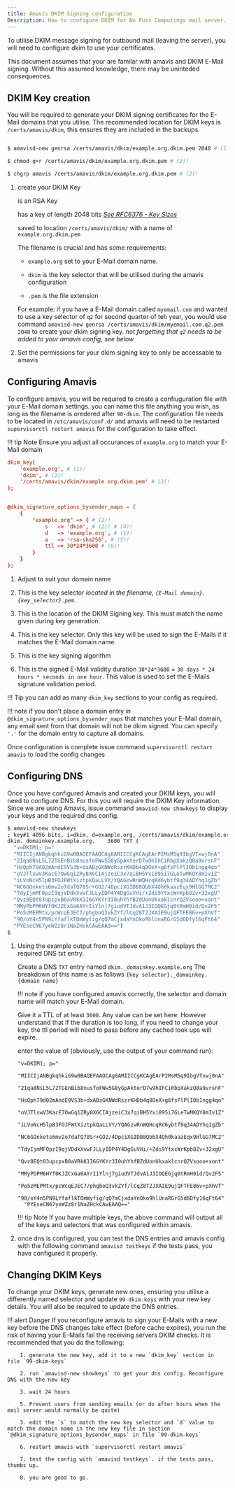 ```yaml
---
title: Amavis DKIM Signing configuration
Description: How to configure DKIM for No Fuss Computings mail server.
---
```


To utilise DKIM message signing for outbound mail (leaving the server), you will need to configure dkim to use your certificates.

This document assumes that your are familar with amavis and DKIM E-Mail signing. Without this assumed knowledge, there may be uninteded consequences.


## DKIM Key creation

You will be required to generate your DKIM signing certificates for the E-Mail domains that you utilise. The recommended location for DKIM keys is `/certs/amavis/dkim`, this ensures they are included in the backups.

``` bash title="bash"

$ amavisd-new genrsa /certs/amavis/dkim/example.org.dkim.pem 2048 # (1)!

$ chmod g+r /certs/amavis/dkim/example.org.dkim.pem # (2)!

$ chgrp amavis /certs/amavis/dkim/example.org.dkim.pem # (2)!
```

1. create your DKIM Key

    is an RSA Key

    has a key of length 2048 bits _[See RFC6376 - Key Sizes](https://datatracker.ietf.org/doc/html/rfc6376#section-3.3.3)_

    saved to location `/certs/amavis/dkim/` with a name of `example.org.dkim.pem`

    The filename is crucial and has some requirements:

    - `example.org` set to your E-Mail domain name.

    - `dkim` is the key selector that will be utilised during the amavis configuration

    - `.pem` is the file extension

    For example: if you have a E-Mail domain called `myemail.com` and wanted to use a key selector of `q2` for second quarter of teh year, you would use command `amavisd-new genrsa /certs/amavis/dkim/myemail.com.q2.pem 2048` to create your dkim signing key. _not forgetting that `q2` needs to be added to your amavis config, see below_

2. Set the permissions for your dkim signing key to only be accessable to amavis


## Configuring Amavis

To configure amavis, you will be required to create a confiuguration file with your E-Mail domain settings. you can name this file anything you wish, as long as the filename is oredered after `90-dkim`. The configuration file needs to be located in `/etc/amavis/conf.d/` and amavis will need to be restarted `supervisorctl restart amavis` for the configuration to take effect.

!!! tip Note
    Ensure you adjust all occurances of `example.org` to match your E-Mail domain


``` conf title="/etc/amavis/conf.d/99-dkim-keys"
dkim_key(
    'example.org', # (1)!
    'dkim', # (2)!
    '/certs/amavis/dkim/example.org.dkim.pem' # (3)!
);


@dkim_signature_options_bysender_maps = (
    {
        "example.org" => { # (1)!
            s   => 'dkim', # (2)! # (4)!
            d   => 'example.org', # (1)!
            a   => 'rsa-sha256', # (5)!
            ttl => 30*24*3600 # (6)!
        }
    }
);

```

1. Adjust to suit your domain name

2. This is the key selector _located in the filename, `{E-Mail domain}.{key_selector}.pem`_.

3. This is the location of the DKIM Signing key. This must match the name given during key generation.

4. This is the key selector. Only this key will be used to sign the E-Mails if it matches the E-Mail domain name.

5. This is the key signing algorithm

6. This is the signed E-Mail validity duration `30*24*3600` = `30 days * 24 hours * seconds in one hour`. This value is used to set the E-Mails signature validation period.

!!! Tip
    you can add as many `dkim_key` sections to your config as required.

!!! note
    if you don't place a domain entry in `@dkim_signature_options_bysender_maps` that matches your E-Mail domain, any email sent from that domain will not be dkim signed. You can specify `'.'` for the domain entry to capture all domains.

Once configuration is complete issue command `supervisorctl restart amavis` to load the config changes


## Configuring DNS

Once you have configured Amavis and created your DKIM keys, you will need to configure DNS. For this you will require the DKIM Key information. Since we are using Amavis, issue command `amavisd-new showkeys` to display your keys and the required dns config.

``` bash title="DNS Configuration"
$ amavisd-new showkeys
; key#1 4096 bits, i=dkim, d=example.org, /certs/amavis/dkim/example.org.dkim.pem
dkim._domainkey.example.org.    3600 TXT (
  "v=DKIM1; p="
  "MIICIjANBgkqhkiG9w0BAQEFAAOCAg8AMIICCgKCAgEArP2MsM5q9IbgVTxwj0nA"
  "2Iqa8NsL5L72TGEnBib8nusfoFWw5G8yGpAkterD7w9hIhCiRbpXakzQ8a9vrsnF"
  "HsQph79d02mAndE9VS3b+dxABzGKNWdRszrKHDb4q8OeX+g6fsPlPlIOb1ngg4qo"
  "oVJTlswV3KacE7OwGq1ZRy8X6CIAjzeiC3x7qiBH5Yxi895i7GLeTwMKQY8mIv1Z"
  "iLVoNcH5lpB3FOJFWtXiztpkQaLLVY/YQAGzwRnWQHcqRd6ybtf9q34ADYhq1gZb"
  "NC6GOnkets6mv2o7daTQ78Sr+GO2/4DpciXGIDB8QbbX4Qh0kaazEqx9HlGG7MC2"
  "TdyIjmMF0pzI9qjVDdkXvwFJLLyIDP4Y4DgGuVHi/+Zdi9YtxcWrKpb8Zv+32xgU"
  "Qvz8EQt03upcpxB0aVRkK1I6GYKYr3I0uhYhfBZdUonUkxaklcnrQZVsooo+xont"
  "MMyPbPM6HYf0KJZCxGa6AYrIiYlnj7giudVTJdvA1J3IOQEGjq0tRmH0id/Qv2F5"
  "Po5zMEPMtx/pcWcqEJEC7/phgboQ3vkZYf/lCqZ8T2JXAIE9ujQFTFE86v+pXhVf"
  "98/oY4n5PN9LYfaflkTOmWyfig/qQ7mCjxdaYnOko9hlUnaRGrG5d6Dfy16qFt64"
  "PYEseCN67yeWZz8r1NaZHckCAwEAAQ==")
$ 

```

1. Using the example output from the above command, displays the required DNS txt entry.

    Create a DNS `TXT` entry named `dkim._domainkey.example.org` The breakdown of this name is as follows `{key selector}._domainkey.{domain name}`

    !!! note
        if you have configured amavis correctly, the selector and domain name will match your E-Mail domain.

    Give it a TTL of at least `3600`. Any value can be set here. However understand that if the duration is too long, if you need to change your key, the ttl period will need to pass before any cached look ups will expire.

    enter the value of (obviously, use the output of your command run):

    ``` text
    "v=DKIM1; p="
      "MIICIjANBgkqhkiG9w0BAQEFAAOCAg8AMIICCgKCAgEArP2MsM5q9IbgVTxwj0nA"
      "2Iqa8NsL5L72TGEnBib8nusfoFWw5G8yGpAkterD7w9hIhCiRbpXakzQ8a9vrsnF"
      "HsQph79d02mAndE9VS3b+dxABzGKNWdRszrKHDb4q8OeX+g6fsPlPlIOb1ngg4qo"
      "oVJTlswV3KacE7OwGq1ZRy8X6CIAjzeiC3x7qiBH5Yxi895i7GLeTwMKQY8mIv1Z"
      "iLVoNcH5lpB3FOJFWtXiztpkQaLLVY/YQAGzwRnWQHcqRd6ybtf9q34ADYhq1gZb"
      "NC6GOnkets6mv2o7daTQ78Sr+GO2/4DpciXGIDB8QbbX4Qh0kaazEqx9HlGG7MC2"
      "TdyIjmMF0pzI9qjVDdkXvwFJLLyIDP4Y4DgGuVHi/+Zdi9YtxcWrKpb8Zv+32xgU"
      "Qvz8EQt03upcpxB0aVRkK1I6GYKYr3I0uhYhfBZdUonUkxaklcnrQZVsooo+xont"
      "MMyPbPM6HYf0KJZCxGa6AYrIiYlnj7giudVTJdvA1J3IOQEGjq0tRmH0id/Qv2F5"
      "Po5zMEPMtx/pcWcqEJEC7/phgboQ3vkZYf/lCqZ8T2JXAIE9ujQFTFE86v+pXhVf"
      "98/oY4n5PN9LYfaflkTOmWyfig/qQ7mCjxdaYnOko9hlUnaRGrG5d6Dfy16qFt64"
      "PYEseCN67yeWZz8r1NaZHckCAwEAAQ=="
    ```

    !!! tip Note
        If you have multiple keys, the above command will output all of the keys and selectors that was configured within amavis.

2. once dns is configured, you can test the DNS entries and amavis config with the following command `amavisd testkeys` if the tests pass, you have configured it properly.


## Changing DKIM Keys

To change your DKIM keys, generate new ones, ensuring you utilise a differently named selector and update `99-dkim-keys` with your new key details. You will also be required to update the DNS entries.

!!! alert Danger
    If you reconfigure amavis to sign your E-Mails with a new key before the DNS changes take effect (before cache expires), you run the risk of having your E-Mails fail the receiving servers DKIM checks.
    It is recommended that you do the following:
    
        1. generate the new key, add it to a new `dkim_key` section in file `99-dkim-keys`

        2. run `amavisd-new showkeys` to get your dns config. Reconfigure DNS with the new key

        3. wait 24 hours

        5. Prevent users from sending emails (or do after hours when the mail server would normally be quite)

        3. edit the `s` to match the new key selector and `d` value to match the domain name in the new key file in section `@dkim_signature_options_bysender_maps` in file `99-dkim-keys`

        6. restart amavis with `supervisorctl restart amavis`

        7. test the config with `amavisd testkeys`. if the tests pass, thumbs up.

        8. you are good to go.
